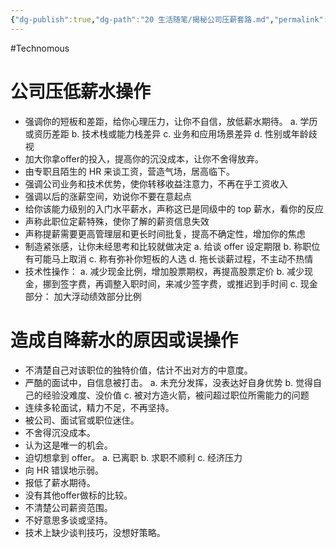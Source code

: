 ```yaml
---
{"dg-publish":true,"dg-path":"20 生活随笔/揭秘公司压薪套路.md","permalink":"/20 生活随笔/揭秘公司压薪套路/","created":"2024-02-03T18:11:23.000+08:00","updated":"2024-11-07T09:42:40.437+08:00"}
---
```


#Technomous

# 公司压低薪水操作

- 强调你的短板和差距，给你心理压力，让你不自信，放低薪水期待。
	 a. 学历或资历差距
	 b. 技术栈或能力栈差异
	 c. 业务和应用场景差异
	 d. 性别或年龄歧视
- 加大你拿offer的投入，提高你的沉没成本，让你不舍得放弃。
- 由专职且陌生的 HR 来谈工资，营造气场，居高临下。
- 强调公司业务和技术优势，使你转移收益注意力，不再在乎工资收入
- 强调以后的涨薪空间，劝说你不要在意起点
- 给你该能力级别的入门水平薪水，声称这已是同级中的 top 薪水，看你的反应
- 声称此职位定薪特殊，使你了解的薪资信息失效
- 声称提薪需要更高管理层和更长时间批复，提高不确定性，增加你的焦虑
- 制造紧张感，让你未经思考和比较就做决定
	 a. 给谈 offer 设定期限
	 b. 称职位有可能马上取消
	 c. 称有弥补你短板的人选
	 d. 拖长谈薪过程，不主动不热情
 - 技术性操作：
	 a. 减少现金比例，增加股票期权，再提高股票定价
	 b. 减少现金，挪到签字费，再调整入职时间，来减少签字费，或推迟到手时间
	 c. 现金部分： 加大浮动绩效部分比例

# 造成自降薪水的原因或误操作

- 不清楚自己对该职位的独特价值，估计不出对方的中意度。
-  严酷的面试中，自信息被打击。
	  a. 未充分发挥，没表达好自身优势
	  b. 觉得自己的经验没难度、没价值
	  c. 被对方造火箭，被问超过职位所需能力的问题
- 连续多轮面试，精力不足，不再坚持。
- 被公司、面试官或职位迷住。
- 不舍得沉没成本。
- 认为这是唯一的机会。
- 迫切想拿到 offer。
	 a. 已离职
	 b. 求职不顺利
	 c. 经济压力
- 向 HR 错误地示弱。
- 报低了薪水期待。
- 没有其他offer做标的比较。
- 不清楚公司薪资范围。
- 不好意思多谈或坚持。
- 技术上缺少谈判技巧，没想好策略。
